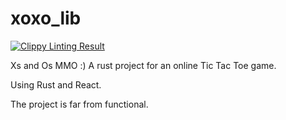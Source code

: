 # xoxo_lib

[![Clippy Linting Result](https://clippy.bashy.io/github/manicqin/xoxo_lib/master/badge.svg)](https://clippy.bashy.io/github/manicqin/xoxo_lib/master/log)

Xs and Os MMO :)
A rust project for an online Tic Tac Toe game.

Using Rust and React.

The project is far from functional.

